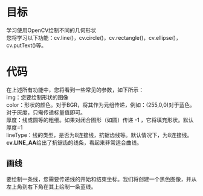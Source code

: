# 目标
学习使用OpenCV绘制不同的几何形状  
您将学习以下功能：cv.line()，cv.circle()，cv.rectangle()，cv.ellipse()，cv.putText()等。  
# 代码
在上述所有功能中，您将看到一些常见的参数，如下所示：  
img：您要绘制形状的图像  
color：形状的颜色。对于BGR，将其作为元组传递，例如：(255,0,0)对于蓝色。对于灰度，只需传递标量值即可。  
厚度：线或圆等的粗细。如果对闭合图形（如圆）传递 -1 ，它将填充形状。默认厚度=1  
lineType：线的类型，是否为8连接线，抗锯齿线等。默认情况下，为8连接线。
**cv.LINE_AA**给出了抗锯齿的线条，看起来非常适合曲线。
## 画线
要绘制一条线，您需要传递线的开始和结束坐标。我们将创建一个黑色图像，并从左上角到右下角在其上绘制一条蓝线。
